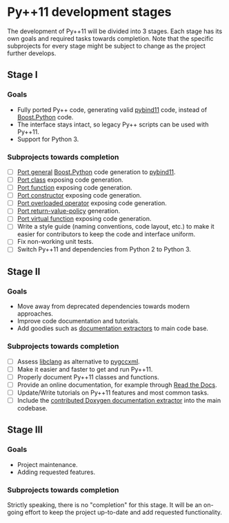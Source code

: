 # Py++11 development stages

The development of Py++11 will be divided into 3 stages. Each stage has its own 
goals and required tasks towards completion. Note that the specific subprojects
for every stage might be subject to change as the project further develops.

## Stage I

### Goals

* Fully ported Py++ code, generating valid [pybind11] code, instead of 
[Boost.Python][boost_python] code. 
* The interface stays intact, so legacy Py++ scripts can be used with Py++11. 
* Support for Python 3.

### Subprojects towards completion

* [ ] [Port general][port_general] [Boost.Python][boost_python] code generation 
	   to [pybind11].
* [ ] [Port class][port_classes] exposing code generation.
* [ ] [Port function][port_functions] exposing code generation.
* [ ] [Port constructor][port_functions_constructors] exposing code generation.
* [ ] [Port overloaded operator][port_functions_operators] exposing code 
	  generation.
* [ ] [Port return-value-policy][port_functions_rvp] generation.
* [ ] [Port virtual function][port_functions_virtuality] exposing code 
	  generation.
* [ ] Write a style guide (naming conventions, code layout, etc.) to make it
	  easier for contributors to keep the code and interface uniform.
* [ ] Fix non-working unit tests.
* [ ] Switch Py++11 and dependencies from Python 2 to Python 3.

## Stage II

### Goals

* Move away from deprecated dependencies towards modern approaches. 
* Improve code documentation and tutorials. 
* Add goodies such as [documentation extractors][doc_extractors] to main code 
base.

### Subprojects towards completion

* [ ] Assess [libclang] as alternative to [pygccxml].
* [ ] Make it easier and faster to get and run Py++11.
* [ ] Properly document Py++11 classes and functions.
* [ ] Provide an online documentation, for example through 
	  [Read the Docs][readthedocs].
* [ ] Update/Write tutorials on Py++11 features and most common tasks.
* [ ] Include the
[contributed Doxygen documentation extractor][doxygen_doc_extractor] into the
main codebase.

## Stage III

### Goals

* Project maintenance.
* Adding requested features.

### Subprojects towards completion

Strictly speaking, there is no "completion" for this stage. It will be an
on-going effort to keep the project up-to-date and add requested functionality.

<!-- References -->
[boost_python]: http://www.boost.org/doc/libs/1_60_0/libs/python/doc/html/index.html "Boost.Python"
[doc_extractors]: https://github.com/IAmRarios/pypp11/tree/master/contrib/doc_extractors "Documentation Extractor Example"
[doxygen_doc_extractor]: https://github.com/IAmRarios/pypp11/blob/master/contrib/doc_extractors/doxygen.py "doxygen.py"
[libclang]: http://clang.llvm.org/doxygen/group__CINDEX.html "libclang"
[port_classes]: https://github.com/IAmRarios/pypp11/blob/master/dev_tools/port_to_pybind11.md#classes-and-enumerations "Class Port"
[port_functions]: https://github.com/IAmRarios/pypp11/blob/master/dev_tools/port_to_pybind11.md#functions "Function Port"
[port_functions_constructors]: https://github.com/IAmRarios/pypp11/blob/master/dev_tools/port_to_pybind11.md#constructors "Function Port - Constructors"
[port_functions_operators]: https://github.com/IAmRarios/pypp11/blob/master/dev_tools/port_to_pybind11.md#operator-overloading "Function Port - Operator Overloading"
[port_functions_rvp]: https://github.com/IAmRarios/pypp11/blob/master/dev_tools/port_to_pybind11.md#return-value-policies "Function Port - Return-Value-Policies"
[port_functions_virtuality]: https://github.com/IAmRarios/pypp11/blob/master/dev_tools/port_to_pybind11.md#virtuality "Function Port - Virtuality"
[port_general]: https://github.com/IAmRarios/pypp11/blob/master/dev_tools/port_to_pybind11.md#general "General Code Port"
[pybind11]: http://pybind11.readthedocs.org/en/latest/index.html "pybind11"
[pygccxml]: http://pygccxml.readthedocs.org/en/develop/ "pygccxml"
[readthedocs]: https://readthedocs.org/ "Read the Docs"
